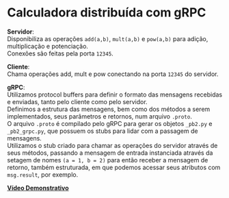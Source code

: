 # Calculadora distribuída com gRPC

**Servidor**:  
Disponibiliza as operações ```add(a,b)```, ```mult(a,b)``` e ```pow(a,b)``` para adição, multiplicação e potenciação.  
Conexões são feitas pela porta ```12345```.  

**Cliente**:  
Chama operações add, mult e pow conectando na porta ```12345``` do servidor.

**gRPC**:  
Utilizamos protocol buffers para definir o formato das mensagens recebidas e enviadas, tanto pelo cliente como pelo servidor.  
Definimos a estrutura das mensagens, bem como dos métodos a serem implementados, seus parâmetros e retornos, num arquivo ```.proto```.  
O arquivo ```.proto``` é compilado pelo gRPC para gerar os objetos ```_pb2.py``` e ```_pb2_grpc.py```, que possuem os stubs para lidar com a passagem de mensagens.  
Utilizamos o stub criado para chamar as operações do servidor através de seus métodos, passando a mensagem de entrada instanciada através da setagem de nomes ```(a = 1, b = 2)``` para então receber a mensagem de retorno, também estruturada, em que podemos acessar seus atributos com ```msg.result```, por exemplo.

[**Vídeo Demonstrativo**](https://youtu.be/bNRKtJU8DXQ)
